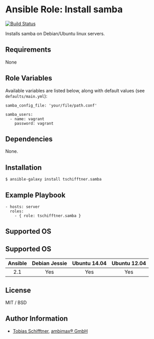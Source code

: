 # Ansible Role: Install samba

[![Build Status](https://travis-ci.org/tschifftner/ansible-role-samba.svg)](https://travis-ci.org/tschifftner/ansible-role-samba)

Installs samba on Debian/Ubuntu linux servers.

## Requirements

None

## Role Variables

Available variables are listed below, along with default values (see `defaults/main.yml`):

```
samba_config_file: 'your/file/path.conf'
       
samba_users:
  - name: vagrant
    password: vagrant

```

## Dependencies

None.

## Installation

```
$ ansible-galaxy install tschifftner.samba
```

## Example Playbook

    - hosts: server
      roles:
        - { role: tschifftner.samba }

## Supported OS
## Supported OS
Ansible          | Debian Jessie    | Ubuntu 14.04    | Ubuntu 12.04
:--------------: | :--------------: | :-------------: | :-------------: 
2.1              | Yes              | Yes             | Yes

## License

MIT / BSD

## Author Information

 - [Tobias Schifftner](https://twitter.com/tschifftner), [ambimax® GmbH](https://www.ambimax.de)